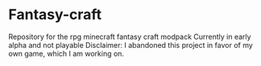 # Fantasy-craft
Repository for the rpg minecraft fantasy craft modpack
Currently in early alpha and not playable
Disclaimer: I abandoned this project in favor of my own game, which I am working on. 
